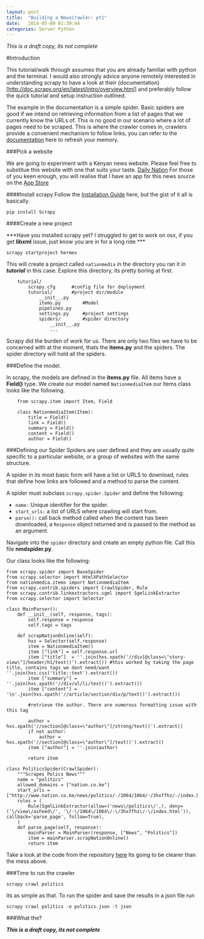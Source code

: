 ```yaml
---
layout: post
title:  "Building a NewsCrawler: pt1"
date:   2014-05-09 01:39:44
categories: Server Python
---
```


*This is a draft copy, its not complete*

#Introduction

This tutorial/walk through assumes that you are already familiar with python and the terminal. I would also strongly advice anyone remotely interested in understanding scrapy to have a look at their (documentation)[http://doc.scrapy.org/en/latest/intro/overview.html] and preferably follow the quick tutorial and setup instruction outlined.

The example in the documentation is a simple spider. Basic spiders are good if we intend on retrieving information from a list of pages that we currently know the URLs of. This is no good in our scenario where a lot of pages need to be scraped. This is where the crawler comes in, crawlers provide a convenient mechanism to follow links, you can refer to the [documentation](http://doc.scrapy.org/en/latest/topics/spiders.html#crawling-rules) here to refresh your memory.

###Pick a website

We are going to experiment with a Kenyan news website. Please feel free to substitue this website with one that suits your taste. [Daily Nation](www.nation.co.ke) For those of you keen enough, you will realise that I have an app for this news source on the [App Store](https://itunes.apple.com/gb/app/habari/id509329627?mt=8)

####Install scrapy
Follow the [Installation Guide](http://doc.scrapy.org/en/latest/intro/install.html) here, but the gist of it all is basically.

	pip install Scrapy

####Create a new project

***Have you installed scrapy yet? I struggled to get to work on osx, if you get __libxml__ issue, just know you are in for a long ride ***

	scrapy startproject hermes

This will create a project called `nationmedia` in the directory you ran it in ***tutorial*** in this case.
Explore this directory, its pretty boring at first.
	
		tutorial/ 
		    scrapy.cfg  	#config file for deployment
		    tutorial/    	#project dir/module
		        __init__.py
		        items.py		#Model
		        pipelines.py	
		        settings.py		#project settings
		        spiders/		#spider directory
		            __init__.py
		            ...

Scrapy did the burden of work for us. There are only two files we have to be concerned with at the moment, thats the __items.py__ and the spiders. The spider directory will hold all the spiders.

###Define the model.

In scrapy, the models are defined in the __items.py__ file. All items have a __Field()__ type. We create our model named `NationmediaItem` our items class looks like the following.

		from scrapy.item import Item, Field

		class NationmediaItem(Item):
			title = Field()
			link = Field()
			summary = Field()
			content = Field()
			author = Field()	
			
	
###Defining our Spider 
Spiders are user defined and they are usually quite specific to a particular website, or a group of websites with the same structure.

A spider in its most basic form  will have a list or URLS to download, rules that define how links are followed and a method to parse the content.

A spider must subclass  `scrapy.spider.Spider`   and define the following:

- `name:` Unique identifier for the spider.
- `start_urls:` a list of URLS where crawling will start from.
- `parse():` call back method called when the content has been downloaded, a `Response` object returned and is passed to the method as an argument.

Navigate into the `spider` directory and create an empty python file. Call this file **nmdspider.py**.

Our class looks like the following:

	from scrapy.spider import BaseSpider
	from scrapy.selector import HtmlXPathSelector
	from nationmedia.items import NationmediaItem
	from scrapy.contrib.spiders import CrawlSpider, Rule
	from scrapy.contrib.linkextractors.sgml import SgmlLinkExtractor
	from scrapy.selector import Selector
	
	class MainParser():
	    def __init__(self, response, tags):
	        self.response = response
	        self.tags = tags
	
	    def scrapNationOnline(self):
	        hxs = Selector(self.response)
	        item = NationmediaItem()
	        item ["link"] = self.response.url
	        item ["title"]  = ''.join(hxs.xpath('//div[@class=\"story-view\"]/header/h1/text()').extract()) #this worked by taking the page title, contains tags we dont need/want ''.join(hxs.css('title::text').extract())
	        item ["summary"] = ''.join(hxs.xpath('//div/ul/li/text()').extract())
	        item ["content"] = '\n'.join(hxs.xpath('//article/section/div/p/text()').extract())
	
	        #retrieve the author. There are numerous formatting issue with this tag
	
	        author = hxs.xpath('//section[@class=\"author\"]/strong/text()').extract()
	        if not author:
	            author = hxs.xpath('//section[@class=\"author\"]/text()').extract()
	        item ["author"] = ''.join(author)
	
	        return item
	
	class PoliticsSpider(CrawlSpider):
	    """Scrapes Polics News"""
	    name = "politics"
	    allowed_domains = ["nation.co.ke"]
	    start_urls = ["http://www.nation.co.ke/news/politics/-/1064/1064/-/3hxffhz/-/index.html"]
	    rules = (
	        Rule(SgmlLinkExtractor(allow=('news\/politics\/',), deny=('\/view\/asFeed\/', '\/-\/1064\/1064\/-\/3hxffhz\/-\/index.html')), callback='parse_page', follow=True),
	    )
	    def parse_page(self, response):
	        mainParser = MainParser(response, ["News", "Politics"])
	        item = mainParser.scrapNationOnline()
	        return item
	
	  
	  
Take a look at the code from the repository [here](https://github.com/edwinbosire/hermes) Its going to be clearer than the mess above.

###Time to run the crawler

	scrapy crawl politics
	
Its as simple as that. To run the spider and save the results in a json file run
	
	scrapy crawl politics -o politics.json -t json
	
###What the?

***This is a draft copy, its not complete***
	 	  